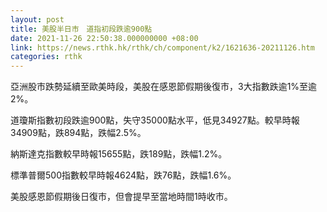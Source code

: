 ```yaml
---
layout: post
title: 美股半日市　道指初段跌逾900點
date: 2021-11-26 22:50:38.000000000 +08:00
link: https://news.rthk.hk/rthk/ch/component/k2/1621636-20211126.htm
categories: rthk
---
```


亞洲股市跌勢延續至歐美時段，美股在感恩節假期後復市，3大指數跌逾1%至逾2%。

道瓊斯指數初段跌逾900點，失守35000點水平，低見34927點。較早時報34909點，跌894點，跌幅2.5%。

納斯達克指數較早時報15655點，跌189點，跌幅1.2%。

標準普爾500指數較早時報4624點，跌76點，跌幅1.6%。 

美股感恩節假期後日復市，但會提早至當地時間1時收市。
